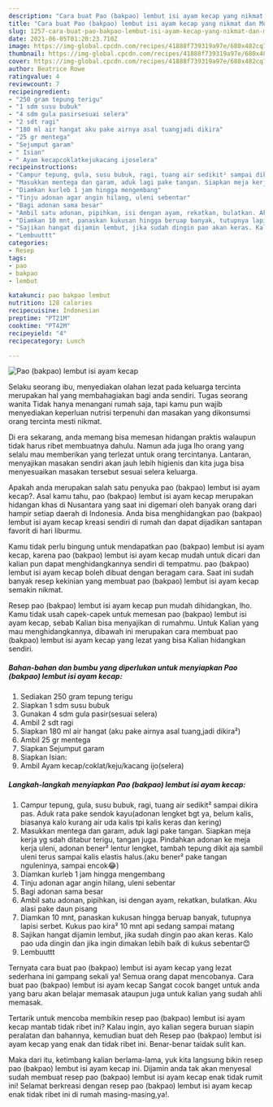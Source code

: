 ```yaml
---
description: "Cara buat Pao (bakpao) lembut isi ayam kecap yang nikmat dan Mudah Dibuat"
title: "Cara buat Pao (bakpao) lembut isi ayam kecap yang nikmat dan Mudah Dibuat"
slug: 1257-cara-buat-pao-bakpao-lembut-isi-ayam-kecap-yang-nikmat-dan-mudah-dibuat
date: 2021-06-05T01:20:23.710Z
image: https://img-global.cpcdn.com/recipes/41888f739319a97e/680x482cq70/pao-bakpao-lembut-isi-ayam-kecap-foto-resep-utama.jpg
thumbnail: https://img-global.cpcdn.com/recipes/41888f739319a97e/680x482cq70/pao-bakpao-lembut-isi-ayam-kecap-foto-resep-utama.jpg
cover: https://img-global.cpcdn.com/recipes/41888f739319a97e/680x482cq70/pao-bakpao-lembut-isi-ayam-kecap-foto-resep-utama.jpg
author: Beatrice Rowe
ratingvalue: 4
reviewcount: 7
recipeingredient:
- "250 gram tepung terigu"
- "1 sdm susu bubuk"
- "4 sdm gula pasirsesuai selera"
- "2 sdt ragi"
- "180 ml air hangat aku pake airnya asal tuangjadi dikira"
- "25 gr mentega"
- "Sejumput garam"
- " Isian"
- " Ayam kecapcoklatkejukacang ijoselera"
recipeinstructions:
- "Campur tepung, gula, susu bubuk, ragi, tuang air sedikit² sampai dikira pas. Aduk rata pake sendok kayu(adonan lengket bgt ya, belum kalis, biasanya kalo kurang air uda kalis tpi kalis keras dan kering)"
- "Masukkan mentega dan garam, aduk lagi pake tangan. Siapkan meja kerja yg sdah ditabur terigu, tangan juga. Pindahkan adonan ke meja kerja uleni, adonan bener² lentur lengket, tambah tepung dikit aja sambil uleni terus sampai kalis elastis halus.(aku bener² pake tangan nguleninya, sampai encok😂)"
- "Diamkan kurleb 1 jam hingga mengembang"
- "Tinju adonan agar angin hilang, uleni sebentar"
- "Bagi adonan sama besar"
- "Ambil satu adonan, pipihkan, isi dengan ayam, rekatkan, bulatkan. Aku alasi pake daun pisang"
- "Diamkan 10 mnt, panaskan kukusan hingga beruap banyak, tutupnya lapisi serbet. Kukus pao kira² 10 mnt api sedang sampai matang"
- "Sajikan hangat dijamin lembut, jika sudah dingin pao akan keras. Kalo pao uda dingin dan jika ingin dimakan lebih baik di kukus sebentar😊"
- "Lembuuttt"
categories:
- Resep
tags:
- pao
- bakpao
- lembut

katakunci: pao bakpao lembut 
nutrition: 128 calories
recipecuisine: Indonesian
preptime: "PT21M"
cooktime: "PT42M"
recipeyield: "4"
recipecategory: Lunch

---
```



![Pao (bakpao) lembut isi ayam kecap](https://img-global.cpcdn.com/recipes/41888f739319a97e/680x482cq70/pao-bakpao-lembut-isi-ayam-kecap-foto-resep-utama.jpg)

Selaku seorang ibu, menyediakan olahan lezat pada keluarga tercinta merupakan hal yang membahagiakan bagi anda sendiri. Tugas seorang  wanita Tidak hanya menangani rumah saja, tapi kamu pun wajib menyediakan keperluan nutrisi terpenuhi dan masakan yang dikonsumsi orang tercinta mesti nikmat.

Di era  sekarang, anda memang bisa memesan hidangan praktis walaupun tidak harus ribet membuatnya dahulu. Namun ada juga lho orang yang selalu mau memberikan yang terlezat untuk orang tercintanya. Lantaran, menyajikan masakan sendiri akan jauh lebih higienis dan kita juga bisa menyesuaikan masakan tersebut sesuai selera keluarga. 



Apakah anda merupakan salah satu penyuka pao (bakpao) lembut isi ayam kecap?. Asal kamu tahu, pao (bakpao) lembut isi ayam kecap merupakan hidangan khas di Nusantara yang saat ini digemari oleh banyak orang dari hampir setiap daerah di Indonesia. Anda bisa menghidangkan pao (bakpao) lembut isi ayam kecap kreasi sendiri di rumah dan dapat dijadikan santapan favorit di hari liburmu.

Kamu tidak perlu bingung untuk mendapatkan pao (bakpao) lembut isi ayam kecap, karena pao (bakpao) lembut isi ayam kecap mudah untuk dicari dan kalian pun dapat menghidangkannya sendiri di tempatmu. pao (bakpao) lembut isi ayam kecap boleh dibuat dengan beragam cara. Saat ini sudah banyak resep kekinian yang membuat pao (bakpao) lembut isi ayam kecap semakin nikmat.

Resep pao (bakpao) lembut isi ayam kecap pun mudah dihidangkan, lho. Kamu tidak usah capek-capek untuk memesan pao (bakpao) lembut isi ayam kecap, sebab Kalian bisa menyajikan di rumahmu. Untuk Kalian yang mau menghidangkannya, dibawah ini merupakan cara membuat pao (bakpao) lembut isi ayam kecap yang lezat yang bisa Kalian hidangkan sendiri.

<!--inarticleads1-->

##### Bahan-bahan dan bumbu yang diperlukan untuk menyiapkan Pao (bakpao) lembut isi ayam kecap:

1. Sediakan 250 gram tepung terigu
1. Siapkan 1 sdm susu bubuk
1. Gunakan 4 sdm gula pasir(sesuai selera)
1. Ambil 2 sdt ragi
1. Siapkan 180 ml air hangat (aku pake airnya asal tuang,jadi dikira²)
1. Ambil 25 gr mentega
1. Siapkan Sejumput garam
1. Siapkan  Isian:
1. Ambil  Ayam kecap/coklat/keju/kacang ijo(selera)




<!--inarticleads2-->

##### Langkah-langkah menyiapkan Pao (bakpao) lembut isi ayam kecap:

1. Campur tepung, gula, susu bubuk, ragi, tuang air sedikit² sampai dikira pas. Aduk rata pake sendok kayu(adonan lengket bgt ya, belum kalis, biasanya kalo kurang air uda kalis tpi kalis keras dan kering)
1. Masukkan mentega dan garam, aduk lagi pake tangan. Siapkan meja kerja yg sdah ditabur terigu, tangan juga. Pindahkan adonan ke meja kerja uleni, adonan bener² lentur lengket, tambah tepung dikit aja sambil uleni terus sampai kalis elastis halus.(aku bener² pake tangan nguleninya, sampai encok😂)
1. Diamkan kurleb 1 jam hingga mengembang
1. Tinju adonan agar angin hilang, uleni sebentar
1. Bagi adonan sama besar
1. Ambil satu adonan, pipihkan, isi dengan ayam, rekatkan, bulatkan. Aku alasi pake daun pisang
1. Diamkan 10 mnt, panaskan kukusan hingga beruap banyak, tutupnya lapisi serbet. Kukus pao kira² 10 mnt api sedang sampai matang
1. Sajikan hangat dijamin lembut, jika sudah dingin pao akan keras. Kalo pao uda dingin dan jika ingin dimakan lebih baik di kukus sebentar😊
1. Lembuuttt




Ternyata cara buat pao (bakpao) lembut isi ayam kecap yang lezat sederhana ini gampang sekali ya! Semua orang dapat mencobanya. Cara buat pao (bakpao) lembut isi ayam kecap Sangat cocok banget untuk anda yang baru akan belajar memasak ataupun juga untuk kalian yang sudah ahli memasak.

Tertarik untuk mencoba membikin resep pao (bakpao) lembut isi ayam kecap mantab tidak ribet ini? Kalau ingin, ayo kalian segera buruan siapin peralatan dan bahannya, kemudian buat deh Resep pao (bakpao) lembut isi ayam kecap yang enak dan tidak ribet ini. Benar-benar taidak sulit kan. 

Maka dari itu, ketimbang kalian berlama-lama, yuk kita langsung bikin resep pao (bakpao) lembut isi ayam kecap ini. Dijamin anda tak akan menyesal sudah membuat resep pao (bakpao) lembut isi ayam kecap enak tidak rumit ini! Selamat berkreasi dengan resep pao (bakpao) lembut isi ayam kecap enak tidak ribet ini di rumah masing-masing,ya!.

